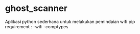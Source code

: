 # ghost_scanner

Aplikasi python sederhana untuk melakukan pemindaian wifi
pip requirement : 
-wifi 
-comptypes
